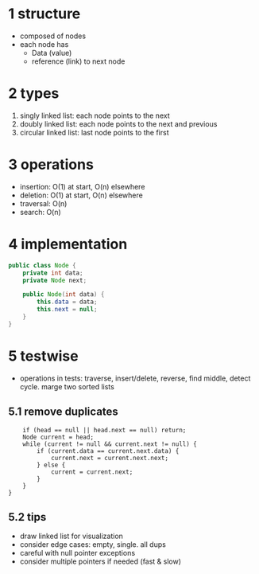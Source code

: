 # 1	structure
- composed of nodes
- each node has 
	- Data (value)
	- reference (link) to next node
# 2	types
1. singly linked list: each node points to the next
2. doubly linked list: each node points to the next and previous
3. circular linked list: last node points to the first
# 3	operations
- insertion: O(1) at start, O(n) elsewhere
- deletion: O(1) at start, O(n) elsewhere
- traversal: O(n)
- search: O(n)
# 4	implementation
```java
public class Node {
	private int data;
	private Node next;

	public Node(int data) {
		this.data = data;
		this.next = null;
	}
}
```
# 5	testwise
- operations in tests: traverse, insert/delete, reverse, find middle, detect cycle. marge two sorted lists

## 5.1	remove duplicates

```public void removeDuplicates() {
	if (head == null || head.next == null) return;
	Node current = head;
	while (current != null && current.next != null) {
		if (current.data == current.next.data) {
			current.next = current.next.next;
		} else {
			current = current.next;
		}
	}
}
```

## 5.2	tips 
- draw linked list for visualization
- consider edge cases: empty, single. all dups
- careful with null pointer exceptions
- consider multiple pointers if needed (fast & slow)